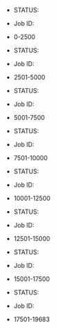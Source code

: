 * STATUS: 
* Job ID: 
* 0-2500

* STATUS: 
* Job ID: 
* 2501-5000

* STATUS: 
* Job ID: 
* 5001-7500

* STATUS: 
* Job ID: 
* 7501-10000

* STATUS: 
* Job ID: 
* 10001-12500

* STATUS: 
* Job ID: 
* 12501-15000

* STATUS: 
* Job ID: 
* 15001-17500

* STATUS: 
* Job ID: 
* 17501-19683